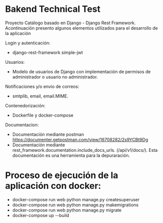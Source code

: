 # Bakend Technical Test

Proyecto Catálogo basado en Django - Django Rest Framework.
Acontinuación presento algunos elementos utilizados para el desarrollo de la aplicación

Login y autenticación: 
* django-rest-framework simple-jwt

Usuarios: 
* Modelo de usuarios de Django con implementación de permisos de administrador o usuario no administrador.

Notificaciones y/o envio de correos:
* smtplib, email, email.MIME.

Contenedorización:
* Dockerfile y docker-compose

Documentacion:
* Documentación mediante postman https://documenter.getpostman.com/view/16708282/2s9YCBt9Dg
* Documentación mediante rest_framework.documentation.include_docs_urls. (/api/v1/docs/). Esta documentación es una herramienta para la depuraración.

# Proceso de ejecución de la aplicación con docker: 
- docker-compose run web python manage.py createsuperuser
- docker-compose run web python manage.py makemigrations
- docker-compose run web python manage.py migrate
- docker-compose up --build